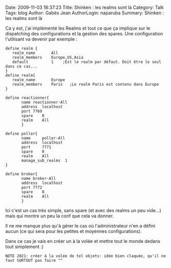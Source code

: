Date: 2009-11-03 18:37:23
Title: Shinken : les realms sont là
Category: Talk
Tags: blog
Author: Gabès Jean
AuthorLogin: naparuba
Summary: Shinken : les realms sont là



Ca y est, j'ai implémenté les Realms et tout ce que ça implique sur le dispatching des configurations et la gestion des spares. Une configuration l'utilisant va devenir par exemple :

    define realm {
       realm_name       All
       realm_members    Europe,US,Asia
       default          1    ;Est le realm par défaut. Doit être le seul dans ce cas...
    }
    define realm{
       realm_name       Europe
       realm_members    Paris   ;Le realm Paris est contenu dans Europe
    }
    
    define reactionner{
           name	reactionner-All
           address	localhost
           port	7769
           spare	0
           realm    All
           }
    
    define poller{
           name     poller-All
           address  localhost
           port     7771
           spare    0
           realm    All
           manage_sub_realms  1
    }
    
    define broker{
           name	broker-All
           address	localhost
           port	7772
           spare	0
           realm    All
           }

Ici c'est un cas très simple, sans spare (et avec des realms un peu vide...) mais qui montre un peu la conf que cela va donner.

Il ne me manque plus qu'à gérer le cas où l'administrateur n'en a défini aucun (ce qui sera pour les petites et moyennes configurations). 

Dans ce cas je vais en créer un à la volée et mettre tout le monde dedans tout simplement :)

    NOTE 2021: créer à la volée de tel objets: idée bien claquée, qu'il ne faut SURTOUT pas faire ^^
